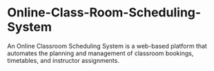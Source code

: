 # Online-Class-Room-Scheduling-System
An Online Classroom Scheduling System is a web-based platform that automates the planning and management of classroom bookings, timetables, and instructor assignments.
